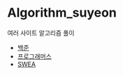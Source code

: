 # Algorithm_suyeon
여러 사이트 알고리즘 풀이
- [백준](https://github.com/yeoneed/Algorithm_byme/tree/main/Baekjoon)
- [프로그래머스](https://github.com/yeoneed/Algorithm_byme/tree/main/Programmers)
- [SWEA](https://github.com/yeoneed/Algorithm_byme/tree/main/SWEA)
